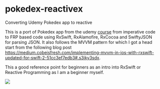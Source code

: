 # pokedex-reactivex
Converting Udemy Pokedex app to reactive

This is a port of Pokedex app from the udemy [course](https://www.udemy.com/devslopes-ios10) from imperative code to FRP based code using RxSwift, RxAlamofire, RxCocoa and SwiftyJSON for parsing JSON. It also follows the MVVM pattern for which I got a head start from the following blog post https://medium.cobeisfresh.com/implementing-mvvm-in-ios-with-rxswift-updated-for-swift-2-51cc3ef7edb3#.s3iky3sdx.

This a good reference point for beginners as an intro into RxSwift or Reactive Programming as I am a beginner myself.

![](https://media.giphy.com/media/3o6Zt2YSHm9TjFbTxe/giphy.gif)

